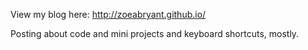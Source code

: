 View my blog here: http://zoeabryant.github.io/

Posting about code and mini projects and keyboard shortcuts, mostly.